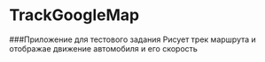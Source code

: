 # TrackGoogleMap
###Приложение для тестового задания
Рисует трек маршрута и отображае движение автомобиля и его скорость
